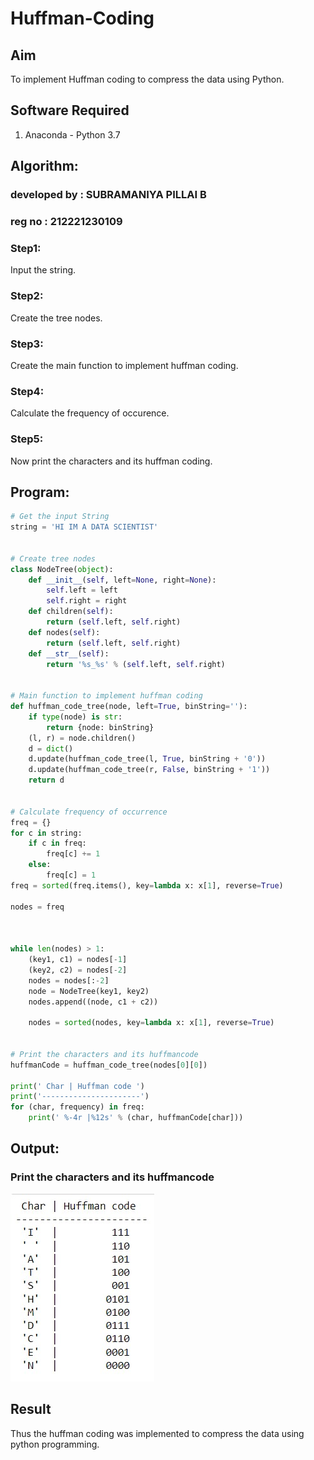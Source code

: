 # Huffman-Coding
## Aim
To implement Huffman coding to compress the data using Python.

## Software Required
1. Anaconda - Python 3.7

## Algorithm:
### developed by : SUBRAMANIYA PILLAI B
### reg no : 212221230109
### Step1:
Input the string.

### Step2:
Create the tree nodes.

### Step3:
Create the main function to implement huffman coding.

### Step4:
Calculate the frequency of occurence.

### Step5:
Now print the characters and its huffman coding.
 
## Program:

``` Python
# Get the input String
string = 'HI IM A DATA SCIENTIST'


# Create tree nodes
class NodeTree(object):
    def __init__(self, left=None, right=None):
        self.left = left
        self.right = right
    def children(self):
        return (self.left, self.right)
    def nodes(self):
        return (self.left, self.right)
    def __str__(self):
        return '%s_%s' % (self.left, self.right)


# Main function to implement huffman coding
def huffman_code_tree(node, left=True, binString=''):
    if type(node) is str:
        return {node: binString}
    (l, r) = node.children()
    d = dict()
    d.update(huffman_code_tree(l, True, binString + '0'))
    d.update(huffman_code_tree(r, False, binString + '1'))
    return d


# Calculate frequency of occurrence
freq = {}
for c in string:
    if c in freq:
        freq[c] += 1
    else:
        freq[c] = 1
freq = sorted(freq.items(), key=lambda x: x[1], reverse=True)

nodes = freq



while len(nodes) > 1:
    (key1, c1) = nodes[-1]
    (key2, c2) = nodes[-2]
    nodes = nodes[:-2]
    node = NodeTree(key1, key2)
    nodes.append((node, c1 + c2))
    
    nodes = sorted(nodes, key=lambda x: x[1], reverse=True)


# Print the characters and its huffmancode
huffmanCode = huffman_code_tree(nodes[0][0])

print(' Char | Huffman code ')
print('----------------------')
for (char, frequency) in freq:
    print(' %-4r |%12s' % (char, huffmanCode[char]))

```
## Output:

### Print the characters and its huffmancode

![git](./1.jpg)



## Result
Thus the huffman coding was implemented to compress the data using python programming.
